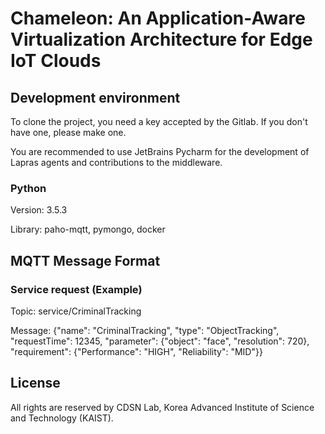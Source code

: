 # Chameleon: An Application-Aware Virtualization Architecture for Edge IoT Clouds


## Development environment

To clone the project, you need a key accepted by the Gitlab. If you don't have
one, please make one.

You are recommended to use JetBrains Pycharm for the development of Lapras
agents and contributions to the middleware.

### Python
Version: 3.5.3

Library: paho-mqtt, pymongo, docker

## MQTT Message Format

### Service request (Example)
Topic: service/CriminalTracking

Message: {"name": "CriminalTracking", "type": "ObjectTracking", "requestTime": 12345, "parameter": {"object": "face", "resolution": 720}, "requirement": {"Performance": "HIGH", "Reliability": "MID"}}

## License

All rights are reserved by CDSN Lab, Korea Advanced Institute of Science and
Technology (KAIST).
